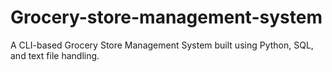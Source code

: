 # Grocery-store-management-system
A CLI-based Grocery Store Management System built using Python, SQL, and text file handling.
